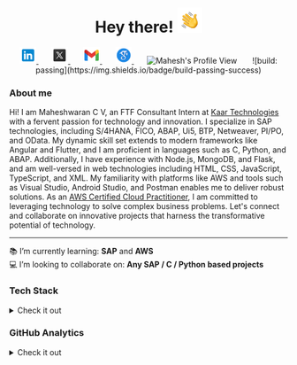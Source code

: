 <h1 align="center"> Hey there! <img src="assets/hand-wave.gif" height="45" width="45" alt="Waving hand gif"/></h1>

<p align="center">
    <a href="https://www.linkedin.com/in/maheshwarancv/" >
        <img alt = "LinkedIn" width="30px" src="https://raw.githubusercontent.com/MaheshwaranCV/MaheshwaranCV/master/assets/LinkedIn.svg">
    </a>
    &nbsp;&nbsp;&nbsp;&nbsp;&nbsp;
    <a href="https://x.com/maheshwarancv" >
        <img alt = "Twitter X" width="30px" src="https://raw.githubusercontent.com/MaheshwaranCV/MaheshwaranCV/master/assets/twitterx.svg">
    </a>
    &nbsp;&nbsp;&nbsp;&nbsp;&nbsp;
    <a href="mailto:mahesh172002@gmail.com" >
        <img alt = "Gmail" width="30px" src="https://raw.githubusercontent.com/MaheshwaranCV/MaheshwaranCV/master/assets/Gmail.svg">
    </a>
    &nbsp;&nbsp;&nbsp;&nbsp;&nbsp;
    <a href="https://scholar.google.com/citations?user=z7Zc7TQAAAAJ&hl=en&authuser=1" >
        <img alt = "Google Scholar" width="30px" src="https://raw.githubusercontent.com/MaheshwaranCV/MaheshwaranCV/master/assets/gscholar.svg">
    </a>
    &nbsp;&nbsp;&nbsp;&nbsp;&nbsp;
    <img alt = "Mahesh's Profile View"  src="https://komarev.com/ghpvc/?username=MaheshwaranCV&color=blue&label=Profile+Views">
    &nbsp;&nbsp;&nbsp;&nbsp;&nbsp;
    ![build: passing](https://img.shields.io/badge/build-passing-success)
</p>

### About me <br>
Hi! I am Maheshwaran C V, an FTF Consultant Intern at [Kaar Technologies](https://www.kaartech.com/) with a fervent passion for technology and innovation. I specialize in SAP technologies, including S/4HANA, FICO, ABAP, Ui5, BTP, Netweaver, PI/PO, and OData. My dynamic skill set extends to modern frameworks like Angular and Flutter, and I am proficient in languages such as C, Python, and ABAP. Additionally, I have experience with Node.js, MongoDB, and Flask, and am well-versed in web technologies including HTML, CSS, JavaScript, TypeScript, and XML. My familiarity with platforms like AWS and tools such as Visual Studio, Android Studio, and Postman enables me to deliver robust solutions. As an [AWS Certified Cloud Practitioner](https://www.credly.com/badges/c01e8140-7056-4ea2-bec3-ac7b2ef7191b/linked_in?t=rj3uzx), I am committed to leveraging technology to solve complex business problems. Let's connect and collaborate on innovative projects that harness the transformative potential of technology.
<hr>


:books: I’m currently learning: **SAP** and **AWS**<br>
:computer: I’m looking to collaborate on: **Any SAP / C / Python based projects**<br>

<!-- Tech Stack -->
### Tech Stack
<details>
  <summary>Check it out</summary>
  <br>
  
  <!-- Programming Languages -->
  ![C](https://img.shields.io/badge/c-%2300599C.svg?style=for-the-badge&logo=c&logoColor=white)
  ![Python](https://img.shields.io/badge/python-3670A0?style=for-the-badge&logo=python&logoColor=ffdd54)
  <br>

  <!-- Frameworks & Libraries -->
  ![Angular](https://img.shields.io/badge/angular-%23DD0031.svg?style=for-the-badge&logo=angular&logoColor=white)
  ![NodeJS](https://img.shields.io/badge/node.js-6DA55F?style=for-the-badge&logo=node.js&logoColor=white)
  ![MongoDB](https://img.shields.io/badge/MongoDB-%234ea94b.svg?style=for-the-badge&logo=mongodb&logoColor=white)
  ![Bootstrap](https://img.shields.io/badge/bootstrap-%23563D7C.svg?style=for-the-badge&logo=bootstrap&logoColor=white)
  ![Flask](https://img.shields.io/badge/flask-%23000.svg?style=for-the-badge&logo=flask&logoColor=white)
  <br>

  <!-- Platforms -->
  ![AWS](https://img.shields.io/badge/AWS-%23FF9900.svg?style=for-the-badge&logo=amazon-aws&logoColor=white)
  ![SAP](https://img.shields.io/badge/SAP-0FAAFF?style=for-the-badge&logo=sap&logoColor=white)
  ![Flutter](https://img.shields.io/badge/Flutter-02569B?style=for-the-badge&logo=flutter&logoColor=white)
  <br>

  <!-- Web Technologies -->
  ![HTML5](https://img.shields.io/badge/html5-%23E34F26.svg?style=for-the-badge&logo=html5&logoColor=white)
  ![CSS3](https://img.shields.io/badge/css3-%231572B6.svg?style=for-the-badge&logo=css3&logoColor=white)
  ![JavaScript](https://img.shields.io/badge/javascript-%23323330.svg?style=for-the-badge&logo=javascript&logoColor=%23F7DF1E)
  ![TypeScript](https://img.shields.io/badge/typescript-%23007ACC.svg?style=for-the-badge&logo=typescript&logoColor=white)
  <br>

  <!-- Tools -->
  ![Visual Studio Code](https://img.shields.io/badge/Visual%20Studio%20Code-0078d7.svg?style=for-the-badge&logo=visual-studio-code&logoColor=white)
  ![Android Studio](https://img.shields.io/badge/Android%20Studio-3DDC84.svg?style=for-the-badge&logo=android-studio&logoColor=white)
  ![Jupyter Notebook](https://img.shields.io/badge/jupyter-%23FA0F00.svg?style=for-the-badge&logo=jupyter&logoColor=white)
  ![Postman](https://img.shields.io/badge/Postman-FF6C37?style=for-the-badge&logo=postman&logoColor=white)
  <br>

 <!-- Version Control & Markdown -->
  ![Git](https://img.shields.io/badge/git-%23F05033.svg?style=for-the-badge&logo=git&logoColor=white)
  ![GitHub](https://img.shields.io/badge/github-%23121011.svg?style=for-the-badge&logo=github&logoColor=white)
</details>


### GitHub Analytics

<details>
  <summary>Check it out</summary>
  <br>

  <!-- <p align="center"> -->
  <p>
    <a href="https://github.com/MaheshwaranCV">
      <img src="https://github-readme-stats.vercel.app/api?username=MaheshwaranCV&show_icons=true&hide=stars&include_all_commits=true&theme=highcontrast" alt="Mahesh's GitHub Stats" />
      <br>
      <br>
      <img src="https://github-readme-stats.vercel.app/api/top-langs/?username=MaheshwaranCV&layout=compact&theme=highcontrast" alt="Mahesh's GitHub Stats-1"/>
    </a>
  </p>
</details>